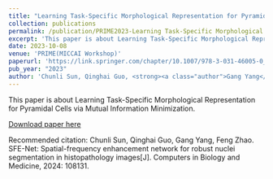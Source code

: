 ```yaml
---
title: "Learning Task-Specific Morphological Representation for Pyramidal Cells via Mutual Information Minimization"
collection: publications
permalink: /publication/PRIME2023-Learning Task-Specific Morphological Representation for Pyramidal Cells via Mutual Information Minimization
excerpt: 'This paper is about Learning Task-Specific Morphological Representation for Pyramidal Cells via Mutual Information Minimization.'
date: 2023-10-08
venue: 'PRIME(MICCAI Workshop)'
paperurl: 'https://link.springer.com/chapter/10.1007/978-3-031-46005-0_12'
pub_year: "2023"
author: 'Chunli Sun, Qinghai Guo, <strong><a class="author">Gang Yang</a></strong>, Feng Zhao'
---
```

This paper is about Learning Task-Specific Morphological Representation for Pyramidal Cells via Mutual Information Minimization.

[Download paper here](https://link.springer.com/chapter/10.1007/978-3-031-46005-0_12)

Recommended citation: Chunli Sun, Qinghai Guo, Gang Yang, Feng Zhao. SFE-Net: Spatial-frequency enhancement network for robust nuclei segmentation in histopathology images[J]. Computers in Biology and Medicine, 2024: 108131.
